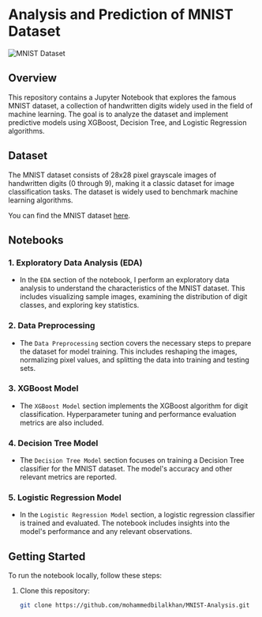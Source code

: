 # Analysis and Prediction of MNIST Dataset

![MNIST Dataset](https://upload.wikimedia.org/wikipedia/commons/2/27/MnistExamples.png)

## Overview

This repository contains a Jupyter Notebook that explores the famous MNIST dataset, a collection of handwritten digits widely used in the field of machine learning. The goal is to analyze the dataset and implement predictive models using XGBoost, Decision Tree, and Logistic Regression algorithms.

## Dataset

The MNIST dataset consists of 28x28 pixel grayscale images of handwritten digits (0 through 9), making it a classic dataset for image classification tasks. The dataset is widely used to benchmark machine learning algorithms.

You can find the MNIST dataset [here](https://www.kaggle.com/datasets/hojjatk/mnist-dataset).

## Notebooks

### 1. Exploratory Data Analysis (EDA)

- In the `EDA` section of the notebook, I perform an exploratory data analysis to understand the characteristics of the MNIST dataset. This includes visualizing sample images, examining the distribution of digit classes, and exploring key statistics.

### 2. Data Preprocessing

- The `Data Preprocessing` section covers the necessary steps to prepare the dataset for model training. This includes reshaping the images, normalizing pixel values, and splitting the data into training and testing sets.

### 3. XGBoost Model

- The `XGBoost Model` section implements the XGBoost algorithm for digit classification. Hyperparameter tuning and performance evaluation metrics are also included.

### 4. Decision Tree Model

- The `Decision Tree Model` section focuses on training a Decision Tree classifier for the MNIST dataset. The model's accuracy and other relevant metrics are reported.

### 5. Logistic Regression Model

- In the `Logistic Regression Model` section, a logistic regression classifier is trained and evaluated. The notebook includes insights into the model's performance and any relevant observations.

## Getting Started

To run the notebook locally, follow these steps:

1. Clone this repository:

   ```bash
   git clone https://github.com/mohammedbilalkhan/MNIST-Analysis.git
```
